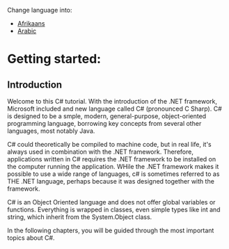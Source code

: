 Change language into:

  * [Afrikaans](../master/Translated/Afrikaans/README.md)
  * [Arabic](../master/Translated/Arabic/README.md)
  <!--
  * [Bangla]
  * [Bosnian]
  * [Bulgarian]
  * [Chinease]
  * [Croation]
  * [Czech]
  * [Danish]
  * [Dutch]
  * [French]
  * [German]
  * [Greek]
  * [Indonesian]
  * [Italian]
  * [Khmer]
  * [Korean]
  * [Lao]
  * [Polish]
  * [Portuguese]
  * [Punjabi]
  * [Romanian]
  * [Russian]
  * [Serbian]
  * [Spanish]
  * [Turkish]
  * [Ukranian]
  * [Uzbek]
  * [Vietnamese]
  * [Yoruba] -->

# Getting started:

## Introduction

Welcome to this C# tutorial. With the introduction of the .NET framework, Microsoft included and new language called C# (pronounced C Sharp). C# is designed to be a smple, modern, general-purpose, object-oriented programming language, borrowing key concepts from several other languages, most notably Java.

C# could theoretically be compiled to machine code, but in real life, it's always used in combination with the .NET framework. Therefore, applications written in C# requires the .NET framework to be installed on the computer running the application. WHile the .NET framework makes it possible to use a wide range of languages, c# is sometimes referred to as THE .NET language, perhaps because it was designed together with the framework.

C# is an Object Oriented language and does not offer global variables or functions. Everything is wrapped in classes, even simple types like int and string, which inherit from the System.Object class.

In the following chapters, you will be guided through the most important topics about C#.